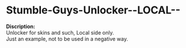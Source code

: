 # Stumble-Guys-Unlocker--LOCAL--
  
<b>Discription:</b>  
Unlocker for skins and such, Local side only.  
Just an example, not to be used in a negative way.
